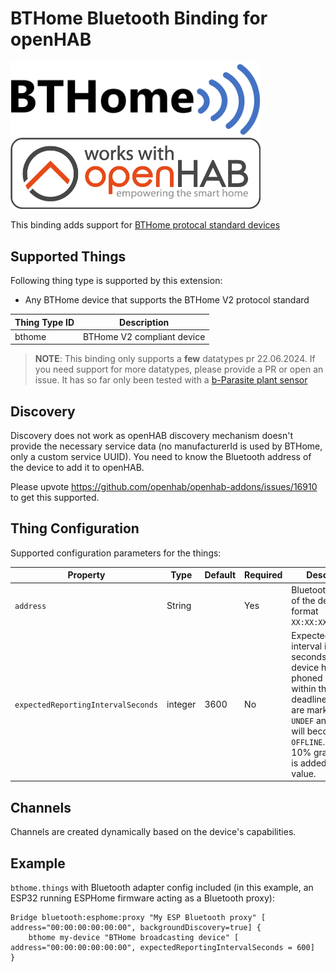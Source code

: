 # BTHome Bluetooth Binding for openHAB

<img src="logo.png" width="400"/>
<img src="openHAB_workswith.png" width="400"/>

This binding adds support for [BTHome protocal standard devices](https://bthome.io/)

## Supported Things

Following thing type is supported by this extension:

* Any BTHome device that supports the BTHome V2 protocol standard

| Thing Type ID | Description                |
|---------------|----------------------------|
| bthome        | BTHome V2 compliant device |

> **NOTE**: This binding only supports a **few** datatypes pr 22.06.2024. If you need support for more datatypes, please
> provide a PR or open an issue. It has so far only been tested with
> a [b-Parasite plant sensor](https://github.com/rbaron/b-parasite)

## Discovery

Discovery does not work as openHAB discovery mechanism doesn't provide the necessary service data (no manufacturerId is
used by BTHome, only a custom service UUID). You need to know the Bluetooth address of the device to add it to openHAB.

Please upvote https://github.com/openhab/openhab-addons/issues/16910 to get this supported.

## Thing Configuration

Supported configuration parameters for the things:

| Property                           | Type    | Default | Required | Description                                                                                                                                                                                                      |
|------------------------------------|---------|---------|----------|------------------------------------------------------------------------------------------------------------------------------------------------------------------------------------------------------------------|
| `address`                          | String  |         | Yes      | Bluetooth address of the device (in format `XX:XX:XX:XX:XX:XX`)                                                                                                                                                  |
| `expectedReportingIntervalSeconds` | integer | 3600    | No       | Expected reporting interval in seconds. If the device hasn't phoned home within this deadline, channels are marked as `UNDEF` and device will become `OFFLINE`. Note: A 10% grace period is added to this value. |

## Channels

Channels are created dynamically based on the device's capabilities.

## Example

`bthome.things` with Bluetooth adapter config included (in this example, an ESP32 running ESPHome firmware acting as a
Bluetooth proxy):

```
Bridge bluetooth:esphome:proxy "My ESP Bluetooth proxy" [ address="00:00:00:00:00:00", backgroundDiscovery=true] {
    bthome my-device "BTHome broadcasting device" [ address="00:00:00:00:00:00", expectedReportingIntervalSeconds = 600]
}
```
